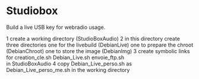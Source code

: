 Studiobox
=========

Build a live USB key for webradio usage.

1 create a working directory (StudioBoxAudio)
2 in this directory create three directories
  one for the livebuild (DebianLive)
  one to prepare the chroot (DebianChroot)
  one to store the image (DebianImg)
3 create symbolic links for 
  creation_cle.sh
  Debian_Live.sh
  envoie_ftp.sh  
  in StudioBoxAudio
4 copy Debian_Live_perso.sh as Debian_Live_perso_me.sh in
the working directory
